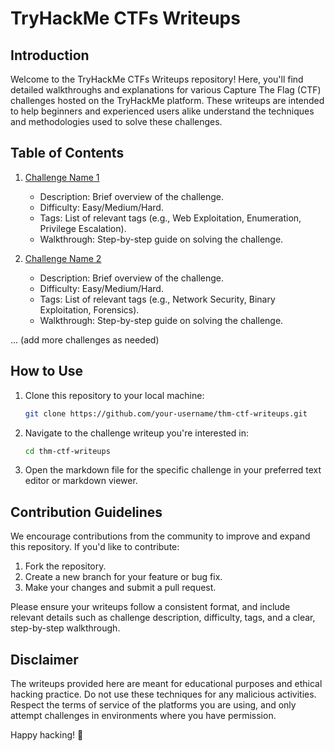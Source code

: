 # TryHackMe CTFs Writeups

## Introduction

Welcome to the TryHackMe CTFs Writeups repository! Here, you'll find detailed walkthroughs and explanations for various Capture The Flag (CTF) challenges hosted on the TryHackMe platform. These writeups are intended to help beginners and experienced users alike understand the techniques and methodologies used to solve these challenges.

## Table of Contents

1. [Challenge Name 1](./challenge1.md)
    - Description: Brief overview of the challenge.
    - Difficulty: Easy/Medium/Hard.
    - Tags: List of relevant tags (e.g., Web Exploitation, Enumeration, Privilege Escalation).
    - Walkthrough: Step-by-step guide on solving the challenge.

2. [Challenge Name 2](./challenge2.md)
    - Description: Brief overview of the challenge.
    - Difficulty: Easy/Medium/Hard.
    - Tags: List of relevant tags (e.g., Network Security, Binary Exploitation, Forensics).
    - Walkthrough: Step-by-step guide on solving the challenge.

... (add more challenges as needed)

## How to Use

1. Clone this repository to your local machine:

   ```bash
   git clone https://github.com/your-username/thm-ctf-writeups.git
   ```

2. Navigate to the challenge writeup you're interested in:

   ```bash
   cd thm-ctf-writeups
   ```

3. Open the markdown file for the specific challenge in your preferred text editor or markdown viewer.

## Contribution Guidelines

We encourage contributions from the community to improve and expand this repository. If you'd like to contribute:

1. Fork the repository.
2. Create a new branch for your feature or bug fix.
3. Make your changes and submit a pull request.

Please ensure your writeups follow a consistent format, and include relevant details such as challenge description, difficulty, tags, and a clear, step-by-step walkthrough.

## Disclaimer

The writeups provided here are meant for educational purposes and ethical hacking practice. Do not use these techniques for any malicious activities. Respect the terms of service of the platforms you are using, and only attempt challenges in environments where you have permission.

Happy hacking! 🚀
